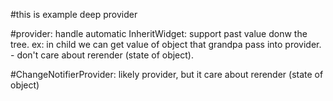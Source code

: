 #this is example deep provider

#provider: handle automatic InheritWidget: support past value donw the tree.
ex: in child we can get value of object that grandpa pass into provider. - don't care about rerender (state of object).

#ChangeNotifierProvider: likely provider, but it care about rerender (state of object)
